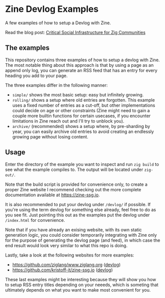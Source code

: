 # Zine Devlog Examples
A few examples of how to setup a Devlog with Zine.

Read the blog post: [Critical Social Infrastructure for Zig Communities](https://kristoff.it/blog/critical-social-infrastructure/)


## The examples 
This repository contains three examples of how to setup a devlog with Zine.
The most notable thing about this approach is that by using a page as an
append only log, you can generate an RSS feed that has an entry for every 
heading you add to your page. 

The three examples differ in the following manner:

- `simple/` shows the most basic setup: easy but infinitely growing.
- `rolling/` shows a setup where old entries are forgotten. This example uses
  a fixed number of entries as a cut-off, but other implementations could decide
  on age or other constraints (Zine might need to gain a couple more builtin functions
  for certain usecases, if you encounter limitations in Zine reach out and I'll
  try to unblock you).
- `archive/` (recommended) shows a setup where, by pre-sharding by year, you can easily archive
  old entries to avoid creating an endlessly growing page without losing content.

## Usage

Enter the directory of the example you want to inspect and run `zig build` to see 
what the example compiles to. The output will be located under `zig-out/`.

Note that the build script is provided for convenience only, to create a proper 
Zine website I recommend checking out the more complete documentation available 
at https://zine-ssg.io.

It is also recommended to put your devlog under `/devlog/` if possible. If 
you're using the term devlog for something else already, feel free to do as you
see fit. Just pointing this out as the examples put the devlog under `/index.html`
for convenience.

Note that if you have already an exising website, with its own static generation
logic, you could consider temporarily integrating with Zine only for the purpose 
of generating the devlog page (and feed), in which case the end result would look
very similar to what this repo is doing.

Lastly, take a look at the following websites for more examples:

- https://github.com/ziglang/www.ziglang.org ([devlog](https://ziglang.org/devlog/2024/))
- https://github.com/kristoff-it/zine-ssg.io ([devlog](https://zine-ssg.io/log/))

These last examples might be interesting because they will show you how to setup
RSS entry titles depending on your neeeds, which is someting that ultimately depends
on what you want to make most convenient for you.
